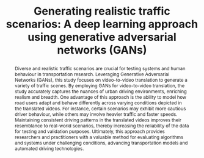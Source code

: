 ---
layout: publication
sitemap: false
title: "Generating realistic traffic scenarios: A deep learning approach using generative adversarial networks (GANs)"
authors: Alam, M. S., Martens, M. H., Bazilinskyy, P.
pdf: alam2024generating
image: alam2024generating.jpg
display: Submitted for publication.
year: 
doi:
code: https://github.com/Shaadalam9/gans-traffic
suppmat: https://www.dropbox.com/scl/fo/wikk927sitse4dc0iwm9v/AAM5hWlKjlCOHkjfr7w587g?rlkey=j4yw3q6q5oipq7gawu0ic5pgl&st=0nyw3yy6&dl=0
abstract: "Diverse and realistic traffic scenarios are crucial for testing systems and human behaviour in transportation research. Leveraging Generative Adversarial Networks (GANs), this study focuses on video-to-video translation to generate a variety of traffic scenes. By employing GANs for video-to-video translation, the study accurately captures the nuances of urban driving environments, enriching realism and breadth. One advantage of this approach is the ability to model how road users adapt and behave differently across varying conditions depicted in the translated videos. For instance, certain scenarios may exhibit more cautious driver behaviour, while others may involve heavier traffic and faster speeds. Maintaining consistent driving patterns in the translated videos improves their resemblance to real-world scenarios, thereby increasing the reliability of the data for testing and validation purposes. Ultimately, this approach provides researchers and practitioners with a valuable method for evaluating algorithms and systems under challenging conditions, advancing transportation models and automated driving technologies."
---